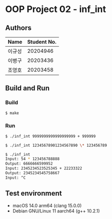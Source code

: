 # OOP Project 02 - inf_int
## Authors
| Name | Student No. |
|---|---|
| 이규성 | 20204946 |
| 이병구 | 20203436 |
| 조영호 | 20203458 |

## Build and Run
### Build
```bash
$ make
```
### Run
```bash
$ ./inf_int 9999999999999999999 + 999999
```
```bash
$ ./inf_int 12345678901234567890 \* 123456789
```
```bash
$ ./inf_int
Input: 54 * 123456788888
Output: 6666666599952
Input: 2345234523525345 + 22233322
Output: 2345234545758667
Input: ^C
```
## Test environment
- macOS 14.0 arm64 (clang 15.0.0)
- Debian GNU/Linux 11 aarch64 (g++ 10.2.1)
